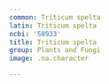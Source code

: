 ```yaml
---
common: Triticum spelta
latin: Triticum spelta
ncbi: '58933'
title: Triticum spelta
group: Plants and Fungi
image: .na.character

---
```

